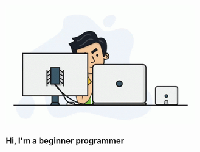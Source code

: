 [![HEADER](https://github.com/LodyginArtyom/LodyginArtyom/blob/main/assets/programmer.gif)](https://github.com/LodyginArtyom)


## Hi, I'm a beginner programmer